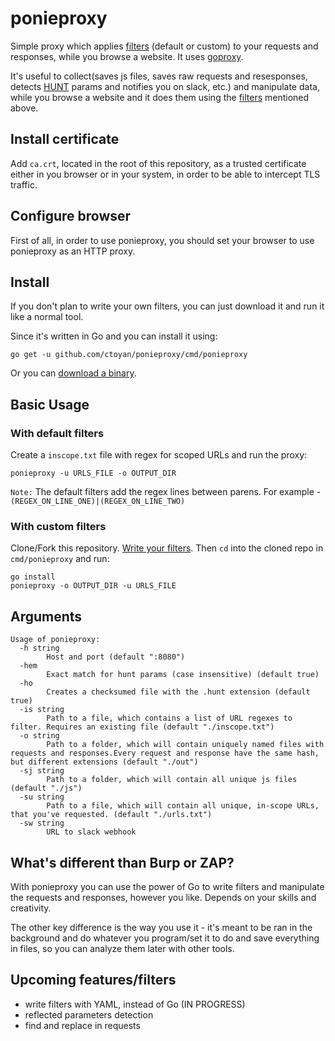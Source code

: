 # ponieproxy
Simple proxy which applies [filters](filters/README.md) (default or custom) to your requests and responses, while you browse a website.
It uses [goproxy](https://github.com/elazarl/goproxy).

It's useful to collect(saves js files, saves raw requests and resesponses, detects [HUNT](https://github.com/bugcrowd/HUNT) params and notifies you on slack, etc.) and manipulate data, while you browse a website and it does them using the [filters](filters/README.md) mentioned above.

## Install certificate
Add `ca.crt`, located in the root of this repository, as a trusted certificate either in you browser or in your system, in order to be able to intercept TLS traffic.

## Configure browser
First of all, in order to use ponieproxy, you should set your browser to use ponieproxy as an HTTP proxy.

## Install
If you don't plan to write your own filters, you can just download it and run it like a normal tool.

Since it's written in Go and you can install it using:

```
go get -u github.com/ctoyan/ponieproxy/cmd/ponieproxy
```

Or you can [download a binary](https://github.com/ctoyan/ponieproxy/releases).

## Basic Usage

### With default filters
Create a `inscope.txt` file with regex for scoped URLs and run the proxy:

`ponieproxy -u URLS_FILE -o OUTPUT_DIR`

`Note:` The default filters add the regex lines between parens. For example - `(REGEX_ON_LINE_ONE)|(REGEX_ON_LINE_TWO)`

### With custom filters
Clone/Fork this repository. [Write your filters](filters/README.md). Then `cd` into the cloned repo in `cmd/ponieproxy` and run:

```
go install
ponieproxy -o OUTPUT_DIR -u URLS_FILE
```

## Arguments
```
Usage of ponieproxy:
  -h string
    	Host and port (default ":8080")
  -hem
    	Exact match for hunt params (case insensitive) (default true)
  -ho
    	Creates a checksumed file with the .hunt extension (default true)
  -is string
    	Path to a file, which contains a list of URL regexes to filter. Requires an existing file (default "./inscope.txt")
  -o string
    	Path to a folder, which will contain uniquely named files with requests and responses.Every request and response have the same hash, but different extensions (default "./out")
  -sj string
    	Path to a folder, which will contain all unique js files (default "./js")
  -su string
    	Path to a file, which will contain all unique, in-scope URLs, that you've requested. (default "./urls.txt")
  -sw string
    	URL to slack webhook
```

## What's different than Burp or ZAP?
With ponieproxy you can use the power of Go to write filters and manipulate the requests and responses, however you like. Depends on your skills and creativity. 

The other key difference is the way you use it - it's meant to be ran in the background and do whatever you program/set it to do and save everything in files, so you can analyze them later with other tools.

## Upcoming features/filters

- write filters with YAML, instead of Go (IN PROGRESS)
- reflected parameters detection
- find and replace in requests
